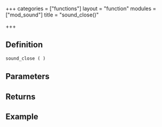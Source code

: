 +++
categories = ["functions"]
layout = "function"
modules = ["mod_sound"]
title = "sound_close()"

+++

## Definition

    sound_close ( )

## Parameters

## Returns

## Example
